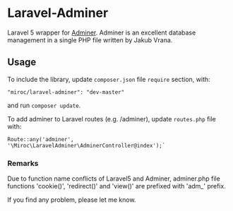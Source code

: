 # Laravel-Adminer
Laravel 5 wrapper for [Adminer](https://github.com/vrana/adminer/).
Adminer is an excellent database management in a single PHP file written by Jakub Vrana.


## Usage
To include the library, update `composer.json` file `require` section, with:
```
"miroc/laravel-adminer": "dev-master"
```
and run `composer update`.


To add adminer to Laravel routes (e.g. /adminer), update `routes.php` file with:
```
Route::any('adminer', '\Miroc\LaravelAdminer\AdminerController@index');`
```

### Remarks
Due to function name conflicts of Laravel5 and Adminer, adminer.php file 
functions  'cookie()', 'redirect()' and 'view()' are prefixed with 'adm_' prefix.

If you find any problem, please let me know.
